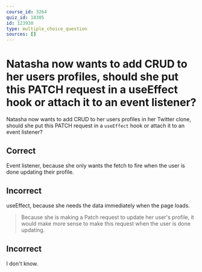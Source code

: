 ```yaml
---
course_id: 3264
quiz_id: 18305
id: 123930
type: multiple_choice_question
sources: []
---
```


# Natasha now wants to add CRUD to her users profiles, should she put this PATCH request in a useEffect hook or attach it to an event listener?

Natasha now wants to add CRUD to her users profiles in her Twitter clone, should she put this PATCH request in a `useEffect` hook or attach it to an event listener?

## Correct

Event listener, because she only wants the fetch to fire when the user is done
updating their profile.

## Incorrect

useEffect, because she needs the data immediately when the page loads.

> Because she is making a Patch request to update her user's profile, it would
> make more sense to make this request when the user is done updating.

## Incorrect

I don't know.
